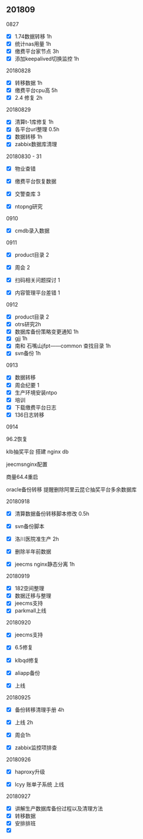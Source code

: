## 201809

0827

- [x] 1.74数据转移 1h
- [x] 统计nas用量 1h
- [x] 缴费平台家节点 3h
- [x] 添加keepalived切换监控 1h

20180828

- [x] 转移数据 1h
- [x] 缴费平台cpu高   5h
- [x] 2.4 修复 2h

20180829

- [x] 清算t-1库修复 1h
- [x] 各平台url整理 0.5h
- [x] ​数据转移 1h
- [x] zabbix数据库清理

20180830 - 31

- [x] 物业查错
- [x] 缴费平台恢复数据
- [x] 交警查库 3
- [x] ntopng研究







0910

- [x] cmdb录入数据





0911

- [x] product目录 2
- [x] 周会 2
- [x] 扫码相关问题探讨 1
- [x] 内容管理平台差错 1



0912

- [x] product目录 2
- [x] otrs研究2h
- [x] 数据库备份策略变更通知 1h
- [x] gjj 1h
- [x] 南和 石嘴山jfpt——common 查找目录 1h
- [x] svn备份 1h

0913

- [x] 数据转移 
- [x] 周会纪要 1
- [x] ​生产环境安装ntpo
- [x] 培训
- [x] 下载缴费平台日志
- [x] 136日志转移

0914

96.2恢复

klb抽奖平台 搭建 nginx db

jeecmsnginx配置



商量64.4重启

oracle备份转移
提醒删除阿里云昆仑抽奖平台多余数据库





20180918

- [x] 清算数据备份转移脚本修改 0.5h
- [x] svn备份脚本
- [x] 洛川医院准生产 2h
- [x] 删除半年前数据
- [x] jeecms nginx静态分离 1h



20180919

- [x] 182空间整理 
- [x] 数据迁移与整理
- [x] jeecms支持
- [x] parkmall上线

20180920

- [x] jeecms支持
- [x] 6.5修复
- [x] klbqd修复
- [x] aliapp备份
- [x] ​上线



20180925

- [x] 备份转移清理手册 4h
- [x] 上线 2h
- [x] 周会1h
- [x] zabbix监控项排查




20180926

- [x] haproxy升级
- [x] lcyy 账单子系统  上线



20180927

- [x] 讲解生产数据库备份过程以及清理方法
- [x] 转移数据
- [x] 安排排班
- [x] ​